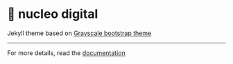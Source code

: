 :office: nucleo digital
=======================

Jekyll theme based on [Grayscale bootstrap theme ](http://ironsummitmedia.github.io/startbootstrap-grayscale/)

---
For more details, read the [documentation](http://jekyllrb.com/)

